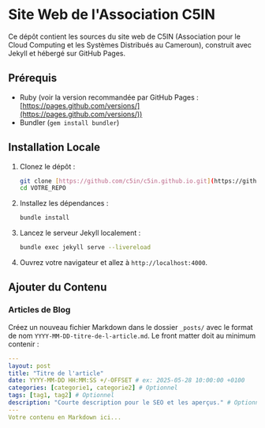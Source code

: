 # Site Web de l'Association C5IN

Ce dépôt contient les sources du site web de C5IN (Association pour le Cloud Computing et les Systèmes Distribués au Cameroun), construit avec Jekyll et hébergé sur GitHub Pages.

## Prérequis

* Ruby (voir la version recommandée par GitHub Pages : [https://pages.github.com/versions/](https://pages.github.com/versions/))
* Bundler (`gem install bundler`)

## Installation Locale

1.  Clonez le dépôt :
    ```bash
    git clone [https://github.com/c5in/c5in.github.io.git](https://github.com/c5in/c5in.github.io.git)
    cd VOTRE_REPO
    ```
2.  Installez les dépendances :
    ```bash
    bundle install
    ```
3.  Lancez le serveur Jekyll localement :
    ```bash
    bundle exec jekyll serve --livereload
    ```
4.  Ouvrez votre navigateur et allez à `http://localhost:4000`.

## Ajouter du Contenu

### Articles de Blog
Créez un nouveau fichier Markdown dans le dossier `_posts/` avec le format de nom `YYYY-MM-DD-titre-de-l-article.md`.
Le front matter doit au minimum contenir :
```yaml
---
layout: post
title: "Titre de l'article"
date: YYYY-MM-DD HH:MM:SS +/-OFFSET # ex: 2025-05-28 10:00:00 +0100
categories: [categorie1, categorie2] # Optionnel
tags: [tag1, tag2] # Optionnel
description: "Courte description pour le SEO et les aperçus." # Optionnel
---
Votre contenu en Markdown ici...